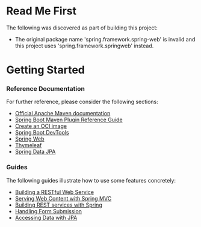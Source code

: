 # Read Me First
The following was discovered as part of building this project:

* The original package name 'spring.framework.spring-web' is invalid and this project uses 'spring.framework.springweb' instead.

# Getting Started

### Reference Documentation
For further reference, please consider the following sections:

* [Official Apache Maven documentation](https://maven.apache.org/guides/index.html)
* [Spring Boot Maven Plugin Reference Guide](https://docs.spring.io/spring-boot/docs/2.7.12/maven-plugin/reference/html/)
* [Create an OCI image](https://docs.spring.io/spring-boot/docs/2.7.12/maven-plugin/reference/html/#build-image)
* [Spring Boot DevTools](https://docs.spring.io/spring-boot/docs/2.7.12/reference/htmlsingle/#using.devtools)
* [Spring Web](https://docs.spring.io/spring-boot/docs/2.7.12/reference/htmlsingle/#web)
* [Thymeleaf](https://docs.spring.io/spring-boot/docs/2.7.12/reference/htmlsingle/#web.servlet.spring-mvc.template-engines)
* [Spring Data JPA](https://docs.spring.io/spring-boot/docs/2.7.12/reference/htmlsingle/#data.sql.jpa-and-spring-data)

### Guides
The following guides illustrate how to use some features concretely:

* [Building a RESTful Web Service](https://spring.io/guides/gs/rest-service/)
* [Serving Web Content with Spring MVC](https://spring.io/guides/gs/serving-web-content/)
* [Building REST services with Spring](https://spring.io/guides/tutorials/rest/)
* [Handling Form Submission](https://spring.io/guides/gs/handling-form-submission/)
* [Accessing Data with JPA](https://spring.io/guides/gs/accessing-data-jpa/)

